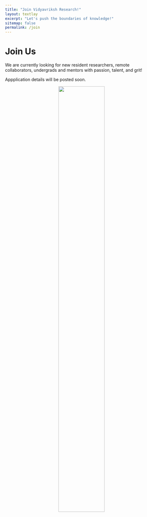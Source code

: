 ```yaml
---
title: "Join Vidyavriksh Research!"
layout: textlay
excerpt: "Let's push the boundaries of knowledge!"
sitemap: false
permalink: /join
---
```


# Join Us

We are currently looking for new resident researchers, remote collaborators, undergrads and mentors with passion, talent, and grit! 

Appplication details will be posted soon. 

<center>
<figure>
<img src="{{ site.url }}{{ site.baseurl }}/images/sid.jpg" width="60%">
</figure>
</center>